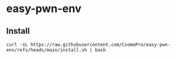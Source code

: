 # easy-pwn-env

## Install

```shell
curl -sL https://raw.githubusercontent.com/CsomePro/easy-pwn-env/refs/heads/main/install.sh | bash
```


